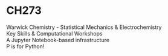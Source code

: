 # CH273
Warwick Chemistry - Statistical Mechanics &amp; Electrochemistry <br>
Key Skills &amp; Computational Workshops <br>
A Jupyter Notebook-based infrastructure <br>
P is for Python!

